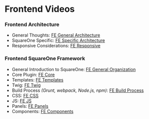 # Frontend Videos

### Frontend Architecture

- General Thoughts: [FE General Architecture](https://vimeo.com/227460923/e9f599f48e)
- SquareOne Specific: [FE Specific Architecture](https://vimeo.com/227460280/7a8a0c022f)
- Responsive Considerations: [FE Responsive](https://vimeo.com/227439302/6594adaf79)

### Frontend SquareOne Framework

- General Introduction to SquareOne: [FE General Organization](https://vimeo.com/226163181/09ffa9e746)
- Core Plugin: [FE Core](https://vimeo.com/227435183/f224157023)
- Templates: [FE Templates](https://vimeo.com/227817936/2a78014965)
- Twig: [FE Twig](https://vimeo.com/227816336/1cfaeb2f8e)
- Build Process *(Grunt, webpack, Node.js, npm)*: [FE Build Process](https://vimeo.com/228707217/5d9ecb2f59)
- CSS: [FE CSS](https://vimeo.com/227448011/e0970bf83b) 
- JS: [FE JS](https://vimeo.com/228707351/f8ba277b05) 
- Panels: [FE Panels](https://vimeo.com/226475246/10d69746b8) 
- Components: [FE Components](https://vimeo.com/238774322/3fcd53f44e) 
